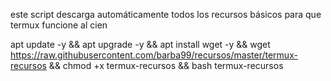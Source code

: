 este script descarga automáticamente todos los recursos básicos para que termux funcione al cien 

apt update -y && apt upgrade -y && apt install  wget -y &&
wget https://raw.githubusercontent.com/barba99/recursos/master/termux-recursos && chmod +x termux-recursos && bash termux-recursos

